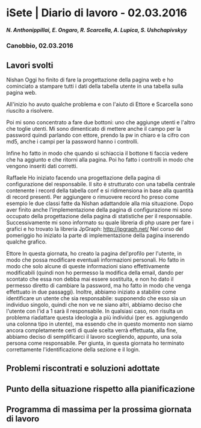 

# iSete | Diario di lavoro - 02.03.2016
##### N. Anthonippillai, E. Ongaro, R. Scarcella, A. Lupica, S. Ushchapivskyy
### Canobbio, 02.03.2016

## Lavori svolti
Nishan
Oggi ho finito di fare la progettazione della pagina web e ho cominciato a stampare tutti i dati della tabella utente in una tabella sulla pagina web.

All'inizio ho avuto qualche problema e con l'aiuto di Ettore e Scarcella sono riuscito a risolvere.

Poi mi sono concentrato a fare due bottoni: uno che aggiunge utenti e l'altro che toglie utenti.
Mi sono dimenticato di mettere anche il campo per la password quindi parlando con ettore, prendo la pw in chiaro e la cifro con md5, anche i campi per la password hanno i controlli.

Infine ho fatto in modo che quando si schiaccia il bottone ti faccia vedere che ha aggiunto e che ritorni alla pagina.
Poi ho fatto i controlli in modo che vengono inseriti dati corretti.

Raffaele
Ho iniziato facendo una progettazione della pagina di configurazione del responsabile.
Il sito è strutturato con una tabella centrale contenente i record della tabella conf e si ridimensiona in base alla quantità di record presenti.
Per aggiungere o rimuovere record ho preso come esempio le due classi fatte da Nishan adattandole alla mia situazione.
Dopo aver finito anche l'implementazione della pagina di configurazione mi sono occupato della progettazione della pagina di statistiche per il responsabile.
Successivamente mi sono informato su quale libreria di php usare per fare i grafici e ho trovato la libreria JpGraph: http://jpgraph.net/
Nel corso del pomeriggio ho iniziato la parte di implementazione della pagina inserendo qualche grafico.

Ettore
In questa giornata, ho creato la pagina del'profilo per l'utente, in modo che possa modificare eventuali informazioni personali.
Ho fatto in modo che solo alcune di queste informazioni siano effettivamente modificabili (quindi non ho permesso la modifica della email, dando per scontato che
essa non debba mai essere sostituita, e non ho dato il permesso diretto di cambiare la password, ma ho fatto in modo che venga effettuato in due passaggi).
Inoltre, abbiamo iniziato a stabilire come identificare un utente che sia responsabile: supponendo che esso sia un individuo singolo, quindi che non ve ne siano altri,
abbiamo deciso che l'utente con l'id a 1 sarà il responsabile. In qualsiasi caso, non risulta un problema riadattare questa ideologia a più individui (per es. aggiungendo una colonna
tipo in utente), ma essendo che in questo momento non siamo ancora completamente certi di quale scelta verrà effettuata, alla fine, abbiamo deciso di semplificarci il lavoro scegliendo, appunto,
una sola persona come responsabile.
Per giunta, in questa giornata ho terminato correttamente l'identificazione della sezione e il login.
##  Problemi riscontrati e soluzioni adottate


##  Punto della situazione rispetto alla pianificazione


## Programma di massima per la prossima giornata di lavoro
